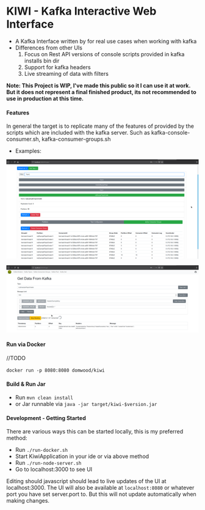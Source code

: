 # KIWI - Kafka Interactive Web Interface

 - A Kafka Interface written by for real use cases when working with kafka
 - Differences from other UIs
    1) Focus on Rest API versions of console scripts provided in kafka installs bin dir
    2) Support for kafka headers
    3) Live streaming of data with filters
  
**Note: This Project is WIP, I've made this public so it I can use it at work.
 But it does not represent a final finished product, its not recommended to use in production at this time.**
  
  
#### Features

In general the target is to replicate many of the features of provided by the scripts which are included with the kafka server. 
Such as kafka-console-consumer.sh, kafka-consumer-groups.sh

- Examples: 

![Example Screen showing Topic View](./img/TopicView.png "Topic View")


![Example Screen showing Consumer View](./img/ConsumerView.png "Consumer View")

 
#### Run via Docker
//TODO

`docker run -p 8080:8080 domwood/kiwi`
 
#### Build & Run Jar
 
 - Run `mvn clean install`
 - or Jar runnable via `java -jar target/kiwi-$version.jar`
  
#### Development - Getting Started

There are various ways this can be started locally, this is my preferred method:

 - Run `./run-docker.sh`
 - Start KiwiApplication in your ide or via above method
 - Run `./run-node-server.sh`
 - Go to localhost:3000 to see UI
 
Editing should javascript should lead to live updates of the UI at localhost:3000.
The UI will also be available at `localhost:8080` or whatever port you have set server.port to.
But this will not update automatically when making changes.
  
